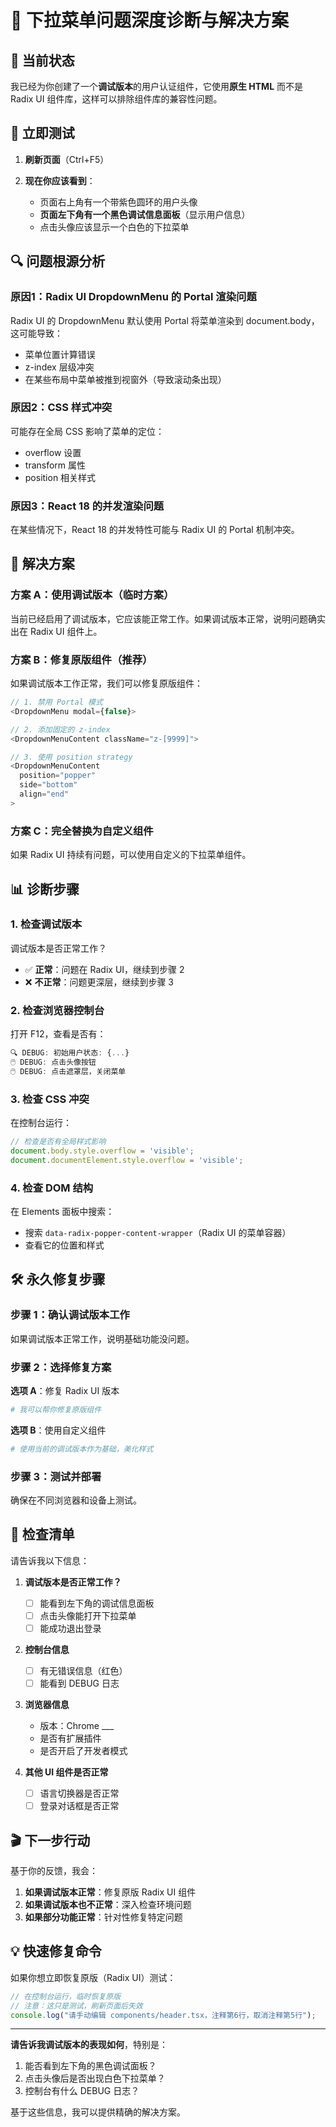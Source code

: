 # 🔧 下拉菜单问题深度诊断与解决方案

## 🎯 当前状态

我已经为你创建了一个**调试版本**的用户认证组件，它使用**原生 HTML** 而不是 Radix UI 组件库，这样可以排除组件库的兼容性问题。

## 🚀 立即测试

1. **刷新页面**（Ctrl+F5）

2. **现在你应该看到**：
   - 页面右上角有一个带紫色圆环的用户头像
   - **页面左下角有一个黑色调试信息面板**（显示用户信息）
   - 点击头像应该显示一个白色的下拉菜单

## 🔍 问题根源分析

### 原因1：Radix UI DropdownMenu 的 Portal 渲染问题

Radix UI 的 DropdownMenu 默认使用 Portal 将菜单渲染到 document.body，这可能导致：
- 菜单位置计算错误
- z-index 层级冲突
- 在某些布局中菜单被推到视窗外（导致滚动条出现）

### 原因2：CSS 样式冲突

可能存在全局 CSS 影响了菜单的定位：
- overflow 设置
- transform 属性
- position 相关样式

### 原因3：React 18 的并发渲染问题

在某些情况下，React 18 的并发特性可能与 Radix UI 的 Portal 机制冲突。

## 💊 解决方案

### 方案 A：使用调试版本（临时方案）

当前已经启用了调试版本，它应该能正常工作。如果调试版本正常，说明问题确实出在 Radix UI 组件上。

### 方案 B：修复原版组件（推荐）

如果调试版本工作正常，我们可以修复原版组件：

```typescript
// 1. 禁用 Portal 模式
<DropdownMenu modal={false}>

// 2. 添加固定的 z-index
<DropdownMenuContent className="z-[9999]">

// 3. 使用 position strategy
<DropdownMenuContent 
  position="popper"
  side="bottom"
  align="end"
>
```

### 方案 C：完全替换为自定义组件

如果 Radix UI 持续有问题，可以使用自定义的下拉菜单组件。

## 📊 诊断步骤

### 1. 检查调试版本

调试版本是否正常工作？
- ✅ **正常**：问题在 Radix UI，继续到步骤 2
- ❌ **不正常**：问题更深层，继续到步骤 3

### 2. 检查浏览器控制台

打开 F12，查看是否有：
```javascript
🔍 DEBUG: 初始用户状态: {...}
🖱️ DEBUG: 点击头像按钮
🖱️ DEBUG: 点击遮罩层，关闭菜单
```

### 3. 检查 CSS 冲突

在控制台运行：
```javascript
// 检查是否有全局样式影响
document.body.style.overflow = 'visible';
document.documentElement.style.overflow = 'visible';
```

### 4. 检查 DOM 结构

在 Elements 面板中搜索：
- 搜索 `data-radix-popper-content-wrapper`（Radix UI 的菜单容器）
- 查看它的位置和样式

## 🛠️ 永久修复步骤

### 步骤 1：确认调试版本工作

如果调试版本正常工作，说明基础功能没问题。

### 步骤 2：选择修复方案

**选项 A**：修复 Radix UI 版本
```bash
# 我可以帮你修复原版组件
```

**选项 B**：使用自定义组件
```bash
# 使用当前的调试版本作为基础，美化样式
```

### 步骤 3：测试并部署

确保在不同浏览器和设备上测试。

## 📝 检查清单

请告诉我以下信息：

1. **调试版本是否正常工作？**
   - [ ] 能看到左下角的调试信息面板
   - [ ] 点击头像能打开下拉菜单
   - [ ] 能成功退出登录

2. **控制台信息**
   - [ ] 有无错误信息（红色）
   - [ ] 能看到 DEBUG 日志

3. **浏览器信息**
   - 版本：Chrome ___
   - 是否有扩展插件
   - 是否开启了开发者模式

4. **其他 UI 组件是否正常**
   - [ ] 语言切换器是否正常
   - [ ] 登录对话框是否正常

## 🎬 下一步行动

基于你的反馈，我会：

1. **如果调试版本正常**：修复原版 Radix UI 组件
2. **如果调试版本也不正常**：深入检查环境问题
3. **如果部分功能正常**：针对性修复特定问题

## 💡 快速修复命令

如果你想立即恢复原版（Radix UI）测试：

```javascript
// 在控制台运行，临时恢复原版
// 注意：这只是测试，刷新页面后失效
console.log("请手动编辑 components/header.tsx，注释第6行，取消注释第5行");
```

---

**请告诉我调试版本的表现如何**，特别是：
1. 能否看到左下角的黑色调试面板？
2. 点击头像后是否出现白色下拉菜单？
3. 控制台有什么 DEBUG 日志？

基于这些信息，我可以提供精确的解决方案。
